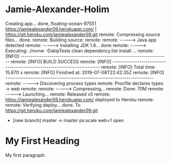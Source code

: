 # Jamie-Alexander-Holim
Creating app... done, floating-ocean-97551
https://jamiealexander09.herokuapp.com/ | https://git.heroku.com/jamiealexander09.git
remote: Compressing source files... done.
remote: Building source:
remote:
remote: -----> Java app detected
remote: -----> Installing JDK 1.8... done
remote: -----> Executing: ./mvnw -DskipTests clean dependency:list install
...
remote:        [INFO] ------------------------------------------------------------------------
remote:        [INFO] BUILD SUCCESS
remote:        [INFO] ------------------------------------------------------------------------
remote:        [INFO] Total time:  15.870 s
remote:        [INFO] Finished at: 2019-07-08T22:42:35Z
remote:        [INFO] ------------------------------------------------------------------------
remote: -----> Discovering process types
remote:        Procfile declares types -> web
remote:
remote: -----> Compressing...
remote:        Done: 70M
remote: -----> Launching...
remote:        Released v5
remote:        https://jamiealexander09.herokuapp.com/ deployed to Heroku
remote:
remote: Verifying deploy... done.
To https://git.heroku.com/jamiealexander09.git
 * [new branch]      master -> master
ps:scale web=1
open
<!DOCTYPE html>
<html>
<body>

<h1>My First Heading</h1>

<p>My first paragraph.</p>

</body>
</html>
